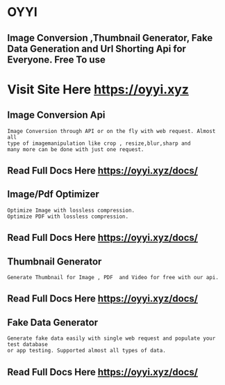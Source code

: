 # OYYI
## Image Conversion ,Thumbnail Generator, Fake Data Generation and Url Shorting Api for Everyone. Free To use

# Visit Site Here https://oyyi.xyz


## Image Conversion Api
```
Image Conversion through API or on the fly with web request. Almost all 
type of imagemanipulation like crop , resize,blur,sharp and 
many more can be done with just one request.
```
## Read Full Docs Here https://oyyi.xyz/docs/

## Image/Pdf Optimizer
```
Optimize Image with lossless compression.
Optimize PDF with lossless compression.
```
## Read Full Docs Here https://oyyi.xyz/docs/


## Thumbnail Generator
```
Generate Thumbnail for Image , PDF  and Video for free with our api. 
```
## Read Full Docs Here https://oyyi.xyz/docs/


## Fake Data Generator
```
Generate fake data easily with single web request and populate your test database 
or app testing. Supported almost all types of data.
```
## Read Full Docs Here https://oyyi.xyz/docs/
